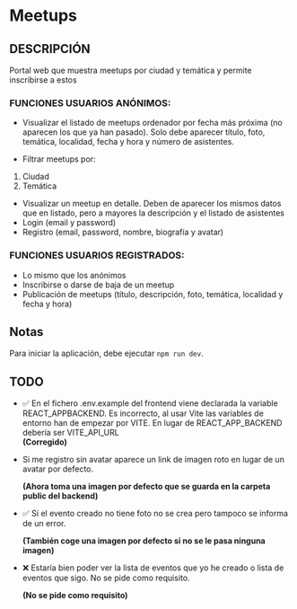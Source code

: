 # Meetups

## DESCRIPCIÓN

Portal web que muestra meetups por ciudad y temática y permite inscribirse a
estos

### FUNCIONES USUARIOS ANÓNIMOS:

- Visualizar el listado de meetups ordenador por fecha más próxima (no
  aparecen los que ya han pasado). Solo debe aparecer título, foto,
  temática, localidad, fecha y hora y número de asistentes.

- Filtrar meetups por:

1. Ciudad
2. Temática

- Visualizar un meetup en detalle. Deben de aparecer los mismos datos que en listado, pero a mayores la descripción y el listado de asistentes
- Login (email y password)
- Registro (email, password, nombre, biografía y avatar)

### FUNCIONES USUARIOS REGISTRADOS:

- Lo mismo que los anónimos
- Inscribirse o darse de baja de un meetup
- Publicación de meetups (título, descripción, foto, temática, localidad y
  fecha y hora)

## Notas

Para iniciar la aplicación, debe ejecutar `npm run dev`.

## TODO

- ✅ En el fichero .env.example del frontend viene declarada la variable REACT_APPBACKEND. Es incorrecto, al usar Vite las variables de entorno han de empezar por VITE. En lugar de REACT_APP_BACKEND debería ser VITE_API_URL  
  **(Corregido)**
- Si me registro sin avatar aparece un link de imagen roto en lugar de un avatar por defecto.

  **(Ahora toma una imagen por defecto que se guarda en la carpeta public del backend)**

- ✅ Si el evento creado no tiene foto no se crea pero tampoco se informa de un error.

  **(También coge una imagen por defecto si no se le pasa ninguna imagen)**

- ❌ Estaría bien poder ver la lista de eventos que yo he creado o lista de eventos que sigo. No se pide como requisito.

  **(No se pide como requisito)**
